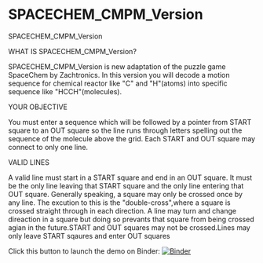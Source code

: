 # SPACECHEM_CMPM_Version

SPACECHEM_CMPM_Version 

WHAT IS SPACECHEM_CMPM_Version?

SPACECHEM_CMPM_Version is new adaptation of the puzzle game SpaceChem by Zachtronics. In this version you will decode a motion sequence for chemical reactor like "C" and "H"(atoms) into specific sequence like "HCCH"(molecules).

YOUR OBJECTIVE

You must enter a sequence which will be followed by a pointer from START square to an OUT square so the line runs through letters spelling out the sequence of the molecule above the grid. Each START and OUT square may connect to only one line.

VALID LINES

A valid line must start in a START square and end in an OUT square. It must be the only line leaving that START square and the only line entering that OUT square. Generally speaking, a square may only be crossed once by any line. The excution to this is the "double-cross",where a square is crossed straight through in each direction. A line may turn and change direaction in a square but doing so prevants that square from being crossed agian in the future.START and OUT squares may not be crossed.Lines may only leave START sqaures and enter OUT squares

Click this button to launch the demo on Binder:
[![Binder](https://mybinder.org/badge_logo.svg)](https://mybinder.org/v2/gh/GSisodiyaShweta/SPACECHEM_CMPM_Version.git/main?labpath=Code.ipynb)
